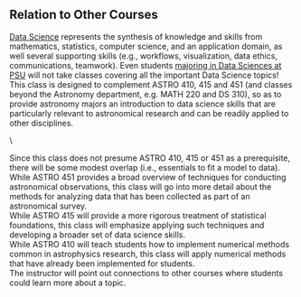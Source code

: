 ## Relation to Other Courses
[Data Science](https://nap.nationalacademies.org/catalog/25104/data-science-for-undergraduates-opportunities-and-options) represents the synthesis of knowledge and skills from mathematics, statistics, computer science, and an application domain, as well several supporting skills (e.g., workflows, visualization, data ethics, communications, teamwork). 
Even students [majoring in Data Sciences at PSU](https://datasciences.psu.edu/) will not take classes covering all the important Data Science topics! 
This class is designed to complement ASTRO 410, 415 and 451 (and classes beyond the Astronomy department, e.g. MATH 220 and DS 310), so as to provide astronomy majors an introduction to data science skills that are particularly relevant to astronomical research and can be readily applied to other disciplines.

\\

Since this class does not presume ASTRO 410, 415 or 451 as a prerequisite, there will be some modest overlap (i.e., essentials to fit a model to data).  
While ASTRO 451 provides a broad overview of techniques for conducting astronomical observations, this class will go into more detail about the methods for analyzing data that has been collected as part of an astronomical survey.  
While ASTRO 415 will provide a more rigorous treatment of statistical foundations, this class will emphasize applying such techniques and developing a broader set of data science skills.  
While ASTRO 410 will teach students how to implement numerical methods common in astrophysics research, this class will apply numerical methods that have already been implemented for students.  
The instructor will point out connections to other courses where students could learn more about a topic.  
